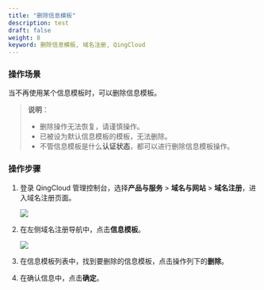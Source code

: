 ```yaml
---
title: "删除信息模板"
description: test
draft: false
weight: 8
keyword: 删除信息模板, 域名注册, QingCloud
---
```




### 操作场景

当不再使用某个信息模板时，可以删除信息模板。

> **说明**：
>
> - 删除操作无法恢复，请谨慎操作。
> - 已被设为默认信息模板的模板，无法删除。
> - 不管信息模板是什么**认证状态**，都可以进行删除信息模板操作。

### 操作步骤

1. 登录 QingCloud 管理控制台，选择**产品与服务** > **域名与网站** > **域名注册**，进入域名注册页面。

   ![](../../_images/dn_service.png)

2. 在左侧域名注册导航中，点击**信息模板**。

   ![](../../_images/dn_authen_template.png)

3. 在信息模板列表中，找到要删除的信息模板，点击操作列下的**删除**。

4. 在确认信息中，点击**确定**。

